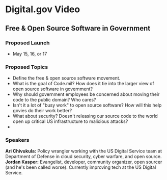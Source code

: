 # Digital.gov Video
## Free & Open Source Software in Government
### Proposed Launch
- May 15, 16, or 17
### Proposed Topics
- Define the free & open source software movement.
- What is the goal of Code.mil? How does it tie into the larger view of open source software in government?
- Why should government employees be concerned about moving their code to the public domain? Who cares?
- Isn't it a lot of "busy work" to open source software? How will this help govies do their work better?
- What about security? Doesn't releasing our source code to the world open up critical US infrastructure to malicious attacks?
- 
### Speakers
**Ari Chivukula:** Policy wrangler working with the US Digital Service team at Department of Defense in cloud security, cyber warfare, and open source.
**Jordan Kasper:** Evangelist, developer, community organizer, open sourcer (and he's been called worse). Currently improving tech at the US Digital Service.
